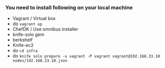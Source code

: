 ### You need to install following on your local machine
  * Vagrant / Virtual box
  * do `vagrant up`
  * ChefDK / Use omnibus installer
  * knife-solo gem
  * berkshelf
  * Knife-ec2
  * do `cd infra`
  * do `knife solo prepare -u vagrant -P vagrant vagrant@192.168.33.10 nodes/192.168.33.10.json`

